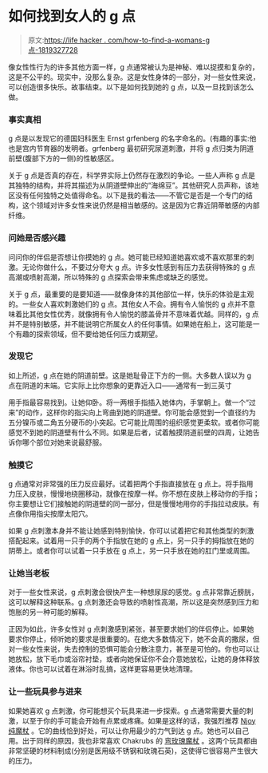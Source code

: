 # 如何找到女人的 g 点

> 原文:[https://life hacker . com/how-to-find-a-womans-g 点-1819327728](https://lifehacker.com/how-to-find-a-womans-g-spot-1819327728)

像女性性行为的许多其他方面一样，g 点通常被认为是神秘、难以捉摸和复杂的，这是不公平的。现实中，没那么复杂。这是女性身体的一部分，对一些女性来说，可以创造很多快乐。故事结束。以下是如何找到她的 g 点，以及一旦找到该怎么做。

### 事实真相

g 点是以发现它的德国妇科医生 Ernst grfenberg 的名字命名的。(有趣的事实:他也是宫内节育器的发明者。grfenberg 最初研究尿道刺激，并将 g 点归类为阴道前壁(腹部下方的一侧)的性敏感区。

关于 g 点是否真的存在，科学界实际上仍然存在激烈的争论。一些人声称 g 点是其独特的结构，并将其描述为从阴道壁伸出的“海绵豆”。其他研究人员声称，该地区没有任何独特之处值得命名。以下是我的看法——不管它是否是一个专门的结构，这个领域对许多女性来说仍然是相当敏感的。这是因为它靠近阴蒂敏感的内部纤维。

### 问她是否感兴趣

问问你的伴侣是否想让你摸她的 g 点。她可能已经知道她喜欢或不喜欢那里的刺激。无论你做什么，不要过分夸大 g 点。许多女性感到有压力去获得特殊的 g 点高潮或喷射高潮，所以特殊的 g 点探索会带来焦虑或缺乏的感觉。

关于 g 点，最重要的是要知道——就像身体的其他部位一样，快乐的体验是主观的。一些女人喜欢刺激她们的 g 点。其他女人不会。拥有令人愉悦的 g 点并不意味着比其他女性优秀，就像拥有令人愉悦的膝盖骨并不意味着优越。同样的，g 点并不是特别敏感，并不能说明它所属女人的任何事情。如果她在船上，这可能是一个有趣的探索领域，但不要给她任何压力或期望。

### 发现它

如上所述，g 点在她的阴道前壁。这是她耻骨正下方的一侧。大多数人误以为 g 点在阴道的末端。它实际上比你想象的更靠近入口——通常有一到三英寸

用手指最容易找到。让她仰卧。将一两根手指插入她体内，手掌朝上。做一个“过来”的动作，这样你的指尖向上弯曲到她的阴道壁。你可能会感觉到一个直径约为五分镍币或二角五分硬币的小突起。它可能比周围的组织感觉更柔软。或者你可能感觉不到她的阴道壁有什么不同。如果是后者，试着触摸阴道前壁的四周，让她告诉你哪个部位对她来说最舒服。

### 触摸它

g 点通常对非常强的压力反应最好。试着把两个手指直接放在 g 点上。将手指用力压入皮肤，慢慢地绕圈移动，就像在按摩一样。你不想在皮肤上移动你的手指；你主要想让它们接触她的阴道壁的同一部分，但是慢慢地用你的手指拉动皮肤。有点像你用指尖按摩太阳穴。

如果 g 点刺激本身并不能让她感到特别愉快，你可以试着把它和其他类型的刺激搭配起来。试着用一只手的两个手指放在她的 g 点上，另一只手的拇指放在她的阴蒂上。或者你可以试着一只手放在 g 点上，另一只手放在她的肛门里或周围。

### 让她当老板

对于一些女性来说，g 点刺激会很快产生一种想尿尿的感觉。g 点非常靠近膀胱，这可以解释这种联系。g 点刺激还会导致的喷射性高潮，所以这是突然感到压力和饱胀的另一种可能的解释。

正因为如此，许多女性对 g 点刺激感到紧张，甚至要求她们的伴侣停止。如果她要求你停止，倾听她的要求是很重要的。在绝大多数情况下，她不会真的撒尿，但对一些女性来说，失去控制的恐惧可能会分散注意力，甚至是可怕的。你也可以让她放松，放下毛巾或浴帘衬垫，或者向她保证你不会介意她放松，让她的身体释放液体。你也可以试着在淋浴时乱搞，这样更容易更快地清理。

### 让一些玩具参与进来

如果她喜欢 g 点刺激，你可能想买个玩具来进一步探索。g 点通常需要大量的刺激，以至于你的手可能会开始有点累或疼痛。如果是这样的话，我强烈推荐 [Njoy 纯魔杖](https://lifehacker.com/sex-toy-review-the-njoy-pure-wand-delivers-amazing-g-s-1697760619) 。它的曲线恰到好处，可以让你用最少的力气到达 g 点。她也可以自己用。出于同样的原因，我也非常喜欢 Chakrubs 的 [弯玫瑰魔杖](http://www.chakrubs.com/the-rose-wand/) 。这两个玩具都由非常坚硬的材料制成(分别是医用级不锈钢和玫瑰石英)，这使得它很容易产生很大的压力。